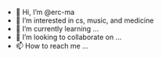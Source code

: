 - 👋 Hi, I’m @erc-ma
- 👀 I’m interested in cs, music, and medicine
- 🌱 I’m currently learning ...
- 💞️ I’m looking to collaborate on ...
- 📫 How to reach me ...

<!---
erc-ma/erc-ma is a ✨ special ✨ repository because its `README.md` (this file) appears on your GitHub profile.
You can click the Preview link to take a look at your changes.
--->
